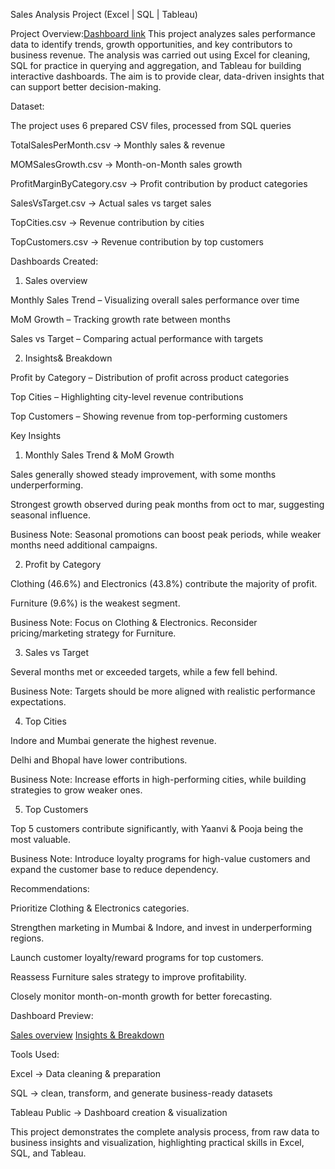 Sales Analysis Project (Excel | SQL | Tableau)

Project Overview:[Dashboard link](https://public.tableau.com/views/SalesAnalysisDashboard_17585307887200/Salesoverview?:language=en-US&publish=yes&:sid=&:redirect=auth&:display_count=n&:origin=viz_share_link)
This project analyzes sales performance data to identify trends, growth opportunities, and key contributors to business revenue.
The analysis was carried out using Excel for cleaning, SQL for practice in querying and aggregation, and Tableau for building interactive dashboards.
The aim is to provide clear, data-driven insights that can support better decision-making.


Dataset:

The project uses 6 prepared CSV files, processed from SQL queries

TotalSalesPerMonth.csv → Monthly sales & revenue

MOMSalesGrowth.csv → Month-on-Month sales growth

ProfitMarginByCategory.csv → Profit contribution by product categories

SalesVsTarget.csv → Actual sales vs target sales

TopCities.csv → Revenue contribution by cities

TopCustomers.csv → Revenue contribution by top customers


Dashboards Created:

1. Sales overview

Monthly Sales Trend – Visualizing overall sales performance over time

MoM Growth – Tracking growth rate between months

Sales vs Target – Comparing actual performance with targets

2. Insights& Breakdown

Profit by Category – Distribution of profit across product categories

Top Cities – Highlighting city-level revenue contributions

Top Customers – Showing revenue from top-performing customers


Key Insights

1. Monthly Sales Trend & MoM Growth

Sales generally showed steady improvement, with some months underperforming.

Strongest growth observed during peak months from oct to mar, suggesting seasonal influence.

Business Note: Seasonal promotions can boost peak periods, while weaker months need additional campaigns.

2. Profit by Category

Clothing (46.6%) and Electronics (43.8%) contribute the majority of profit.

Furniture (9.6%) is the weakest segment.

Business Note: Focus on Clothing & Electronics. Reconsider pricing/marketing strategy for Furniture.

3. Sales vs Target

Several months met or exceeded targets, while a few fell behind.

Business Note: Targets should be more aligned with realistic performance expectations.

4. Top Cities

Indore and Mumbai generate the highest revenue.

Delhi and Bhopal have lower contributions.

Business Note: Increase efforts in high-performing cities, while building strategies to grow weaker ones.

5. Top Customers

Top 5 customers contribute significantly, with Yaanvi & Pooja being the most valuable.

Business Note: Introduce loyalty programs for high-value customers and expand the customer base to reduce dependency.


Recommendations:

Prioritize Clothing & Electronics categories.

Strengthen marketing in Mumbai & Indore, and invest in underperforming regions.

Launch customer loyalty/reward programs for top customers.

Reassess Furniture sales strategy to improve profitability.

Closely monitor month-on-month growth for better forecasting.


Dashboard Preview:

[Sales overview](https://github.com/DHINESHKANNA777/Sales-Analysis-Project/blob/main/Sales%20Overview.png)
[Insights & Breakdown](https://github.com/DHINESHKANNA777/Sales-Analysis-Project/blob/main/Insights%26breakdown.png)


Tools Used:

Excel → Data cleaning & preparation

SQL → clean, transform, and generate business-ready datasets

Tableau Public → Dashboard creation & visualization


This project demonstrates the complete analysis process, from raw data to business insights and visualization, highlighting practical skills in Excel, SQL, and Tableau.
